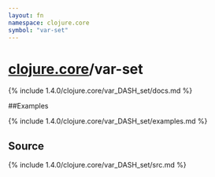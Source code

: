```yaml
---
layout: fn
namespace: clojure.core
symbol: "var-set"
---
```


# [clojure.core](../)/var-set

{% include 1.4.0/clojure.core/var_DASH_set/docs.md %}

##Examples

{% include 1.4.0/clojure.core/var_DASH_set/examples.md %}
## Source
{% include 1.4.0/clojure.core/var_DASH_set/src.md %}

